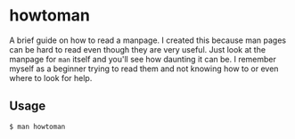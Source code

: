 # howtoman

A brief guide on how to read a manpage. I created this because man pages can be hard to read even though they are very useful. Just look at the manpage for `man` itself and you'll see how daunting it can be. I remember myself as a beginner trying to read them and not knowing how to or even where to look for help.

## Usage

```
$ man howtoman
```
